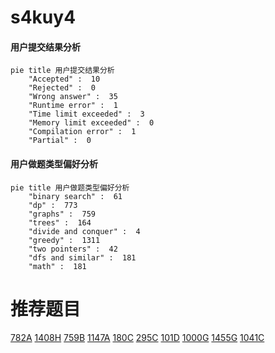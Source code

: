 # s4kuy4

<!-- tabs:start -->



#### **用户提交结果分析**

```mermaid
pie title 用户提交结果分析
    "Accepted" :  10
    "Rejected" :  0
    "Wrong answer" :  35
    "Runtime error" :  1
    "Time limit exceeded" :  3
    "Memory limit exceeded" :  0
    "Compilation error" :  1
    "Partial" :  0
```

#### **用户做题类型偏好分析**

```mermaid
pie title 用户做题类型偏好分析
    "binary search" :  61
    "dp" :  773
    "graphs" :  759
    "trees" :  164
    "divide and conquer" :  4
    "greedy" :  1311
    "two pointers" :  42
    "dfs and similar" :  181
    "math" :  181
```



<!-- tabs:end -->
# 推荐题目
[782A](https://codeforces.com/contest/782/problem/A)
[1408H](https://codeforces.com/contest/1408/problem/H)
[759B](https://codeforces.com/contest/759/problem/B)
[1147A](https://codeforces.com/contest/1147/problem/A)
[180C](https://codeforces.com/contest/180/problem/C)
[295C](https://codeforces.com/contest/295/problem/C)
[101D](https://codeforces.com/contest/101/problem/D)
[1000G](https://codeforces.com/contest/1000/problem/G)
[1455G](https://codeforces.com/contest/1455/problem/G)
[1041C](https://codeforces.com/contest/1041/problem/C)

